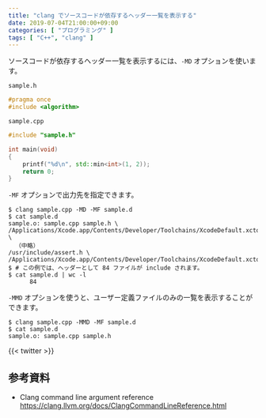 ```yaml
---
title: "clang でソースコードが依存するヘッダー一覧を表示する"
date: 2019-07-04T21:00:00+09:00
categories: [ "プログラミング" ]
tags: [ "C++", "clang" ]
---
```


ソースコードが依存するヘッダー一覧を表示するには、`-MD` オプションを使います。

`sample.h`
```cpp
#pragma once
#include <algorithm>
```

`sample.cpp`
```cpp
#include "sample.h"

int main(void)
{
    printf("%d\n", std::min<int>(1, 2));
    return 0;
}
```

`-MF` オプションで出力先を指定できます。

```console
$ clang sample.cpp -MD -MF sample.d
$ cat sample.d
sample.o: sample.cpp sample.h \
/Applications/Xcode.app/Contents/Developer/Toolchains/XcodeDefault.xctoolchain/usr/include/c++/v1/algorithm \
  （中略）
/usr/include/assert.h \
/Applications/Xcode.app/Contents/Developer/Toolchains/XcodeDefault.xctoolchain/usr/include/c++/v1/atomic
$ # この例では、ヘッダーとして 84 ファイルが include されます。
$ cat sample.d | wc -l
      84
```

`-MMD` オプションを使うと、ユーザー定義ファイルのみの一覧を表示することができます。

```console
$ clang sample.cpp -MMD -MF sample.d
$ cat sample.d
sample.o: sample.cpp sample.h
```

{{< twitter >}}

## 参考資料

- Clang command line argument reference<br />
  <span style="word-break: break-all;">
  https://clang.llvm.org/docs/ClangCommandLineReference.html
  </span>
